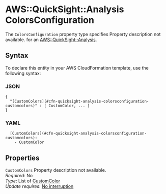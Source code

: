 # AWS::QuickSight::Analysis ColorsConfiguration<a name="aws-properties-quicksight-analysis-colorsconfiguration"></a>

<a name="aws-properties-quicksight-analysis-colorsconfiguration-description"></a>The `ColorsConfiguration` property type specifies Property description not available\. for an [AWS::QuickSight::Analysis](aws-resource-quicksight-analysis.md)\.

## Syntax<a name="aws-properties-quicksight-analysis-colorsconfiguration-syntax"></a>

To declare this entity in your AWS CloudFormation template, use the following syntax:

### JSON<a name="aws-properties-quicksight-analysis-colorsconfiguration-syntax.json"></a>

```
{
  "[CustomColors](#cfn-quicksight-analysis-colorsconfiguration-customcolors)" : [ CustomColor, ... ]
}
```

### YAML<a name="aws-properties-quicksight-analysis-colorsconfiguration-syntax.yaml"></a>

```
  [CustomColors](#cfn-quicksight-analysis-colorsconfiguration-customcolors):
    - CustomColor
```

## Properties<a name="aws-properties-quicksight-analysis-colorsconfiguration-properties"></a>

`CustomColors` <a name="cfn-quicksight-analysis-colorsconfiguration-customcolors"></a>
Property description not available\.  
_Required_: No  
_Type_: List of [CustomColor](aws-properties-quicksight-analysis-customcolor.md)  
_Update requires_: [No interruption](https://docs.aws.amazon.com/AWSCloudFormation/latest/UserGuide/using-cfn-updating-stacks-update-behaviors.html#update-no-interrupt)
